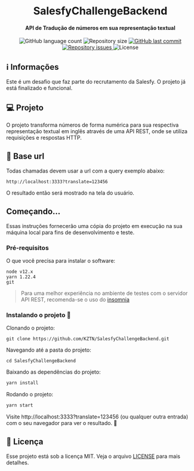 <h1 align="center">SalesfyChallengeBackend</h1>
<h4 align="center">
  API de Tradução de números em sua representação textual
</h4>
<p align="center">
  <img alt="GitHub language count" src="https://img.shields.io/github/languages/count/KZTN/SalesfyChallengeBackend.svg">

  <img alt="Repository size" src="https://img.shields.io/github/repo-size/KZTN/SalesfyChallengeBackend.svg">
  
  <a href="https://github.com/KZTN/SalesfyChallengeBackend/commits/master">
    <img alt="GitHub last commit" src="https://img.shields.io/github/last-commit/KZTN/SalesfyChallengeBackend.svg">
  </a>

  <a href="https://github.com/KZTN/SalesfyChallengeBackend/issues">
    <img alt="Repository issues" src="https://img.shields.io/github/issues/KZTN/SalesfyChallengeBackend.svg">
  </a>
  <img alt="License" src="https://img.shields.io/badge/license-MIT-brightgreen">
</p>

## ℹ️  Informações

Este é um desafio que faz parte do recrutamento da Salesfy. O projeto já está finalizado e funcional.

## 💻 Projeto

O projeto transforma números de forma numérica para sua respectiva representação textual em inglês através de uma API REST, onde se utiliza requisições e respostas HTTP.

## 🔌 Base url 

Todas chamadas devem usar a url com a query exemplo abaixo:
```
http://localhost:3333?translate=123456
```
O resultado então será mostrado na tela do usuário.

## Começando...
Essas instruções fornecerão uma cópia do projeto em execução na sua máquina local para fins de desenvolvimento e teste.

### Pré-requisitos
O que você precisa para instalar o software:

```
node v12.x
yarn 1.22.4
git
```
> Para uma melhor experiência no ambiente de testes com o servidor API REST, recomenda-se o uso do [insomnia](https://insomnia.rest/)

### Instalando o projeto 🚀
Clonando o projeto:

```
git clone https://github.com/KZTN/SalesfyChallengeBackend.git
```

Navegando até a pasta do projeto:

```
cd SalesfyChallengeBackend
```


Baixando as dependências do projeto:

```bash
yarn install
```

Rodando o projeto:

```bash
yarn start
```

Visite http://localhost:3333?translate=123456 (ou qualquer outra entrada) com o seu navegador para ver o resultado. 🎉

## :memo: Licença

Esse projeto está sob a licença MIT. Veja o arquivo [LICENSE](LICENSE.md) para mais detalhes.

